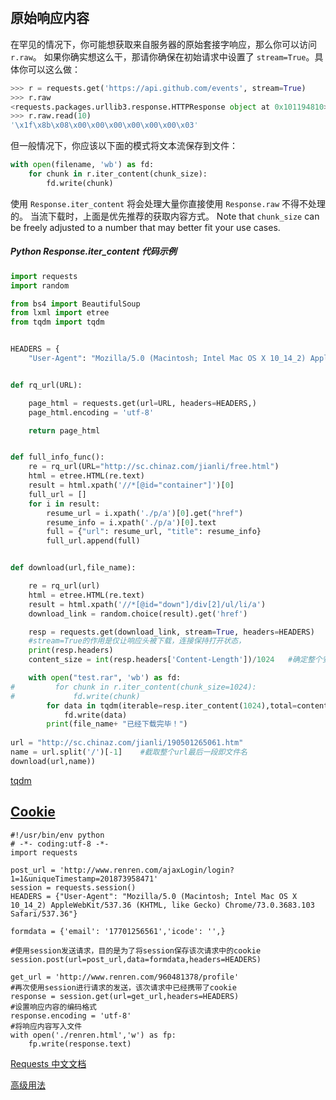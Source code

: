 ​	



## 原始响应内容

在罕见的情况下，你可能想获取来自服务器的原始套接字响应，那么你可以访问 `r.raw`。 如果你确实想这么干，那请你确保在初始请求中设置了 `stream=True`。具体你可以这么做：

```Python
>>> r = requests.get('https://api.github.com/events', stream=True)
>>> r.raw
<requests.packages.urllib3.response.HTTPResponse object at 0x101194810>
>>> r.raw.read(10)
'\x1f\x8b\x08\x00\x00\x00\x00\x00\x00\x03'
```

但一般情况下，你应该以下面的模式将文本流保存到文件：

```Python
with open(filename, 'wb') as fd:
    for chunk in r.iter_content(chunk_size):
        fd.write(chunk)
```

使用 `Response.iter_content` 将会处理大量你直接使用 `Response.raw` 不得不处理的。 当流下载时，上面是优先推荐的获取内容方式。 Note that `chunk_size` can be freely adjusted to a number that may better fit your use cases.





##### Python Response.iter_content 代码示例

```python
import requests
import random

from bs4 import BeautifulSoup
from lxml import etree
from tqdm import tqdm


HEADERS = {
    "User-Agent": "Mozilla/5.0 (Macintosh; Intel Mac OS X 10_14_2) AppleWebKit/537.36 (KHTML, like Gecko) Chrome/73.0.3683.103 Safari/537.36"}


def rq_url(URL):

    page_html = requests.get(url=URL, headers=HEADERS,)
    page_html.encoding = 'utf-8'

    return page_html


def full_info_func():
    re = rq_url(URL="http://sc.chinaz.com/jianli/free.html")
    html = etree.HTML(re.text)
    result = html.xpath('//*[@id="container"]')[0]
    full_url = []
    for i in result:
        resume_url = i.xpath('./p/a')[0].get("href")
        resume_info = i.xpath('./p/a')[0].text
        full = {"url": resume_url, "title": resume_info}
        full_url.append(full)


def download(url,file_name):

    re = rq_url(url)
    html = etree.HTML(re.text)
    result = html.xpath('//*[@id="down"]/div[2]/ul/li/a')
    download_link = random.choice(result).get('href')

    resp = requests.get(download_link, stream=True, headers=HEADERS)
    #stream=True的作用是仅让响应头被下载，连接保持打开状态，
    print(resp.headers)
    content_size = int(resp.headers['Content-Length'])/1024   #确定整个安装包的大小

    with open("test.rar", 'wb') as fd:
#         for chunk in r.iter_content(chunk_size=1024):
#             fd.write(chunk)
        for data in tqdm(iterable=resp.iter_content(1024),total=content_size,unit='k',desc=file_name):
            fd.write(data)
        print(file_name+ "已经下载完毕！")
        
url = "http://sc.chinaz.com/jianli/190501265061.htm"
name = url.split('/')[-1]    #截取整个url最后一段即文件名
download(url,name))
```



[tqdm](https://rorschachchan.github.io/2018/07/24/%E4%BD%BF%E7%94%A8tqdm%E6%B7%BB%E5%8A%A0%E4%B8%8B%E8%BD%BD%E7%9A%84%E8%BF%9B%E5%BA%A6%E6%9D%A1/)





## [Cookie](http://cn.python-requests.org/zh_CN/latest/user/quickstart.html#cookie)

```
#!/usr/bin/env python
# -*- coding:utf-8 -*-
import requests

post_url = 'http://www.renren.com/ajaxLogin/login?1=1&uniqueTimestamp=201873958471'
session = requests.session()
HEADERS = {"User-Agent": "Mozilla/5.0 (Macintosh; Intel Mac OS X 10_14_2) AppleWebKit/537.36 (KHTML, like Gecko) Chrome/73.0.3683.103 Safari/537.36"}

formdata = {'email': '17701256561','icode': '',}

#使用session发送请求，目的是为了将session保存该次请求中的cookie
session.post(url=post_url,data=formdata,headers=HEADERS)

get_url = 'http://www.renren.com/960481378/profile'
#再次使用session进行请求的发送，该次请求中已经携带了cookie
response = session.get(url=get_url,headers=HEADERS)
#设置响应内容的编码格式
response.encoding = 'utf-8'
#将响应内容写入文件
with open('./renren.html','w') as fp:
	fp.write(response.text)
```



[Requests 中文文档](http://cn.python-requests.org/zh_CN/latest/user/quickstart.html)

[高级用法](https://2.python-requests.org//zh_CN/latest/user/advanced.html)